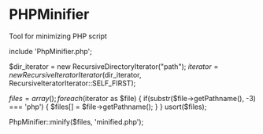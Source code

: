 PHPMinifier
===========

Tool for minimizing PHP script

include 'PhpMinifier.php'; 

$dir_iterator = new RecursiveDirectoryIterator("path");
$iterator = new RecursiveIteratorIterator($dir_iterator, RecursiveIteratorIterator::SELF_FIRST);

$files = array();
foreach ($iterator as $file) {
  if(substr($file->getPathname(), -3) === 'php') {
		$files[] = $file->getPathname();
	}
}
usort($files);

PhpMinifier::minify($files, 'minified.php'); 
